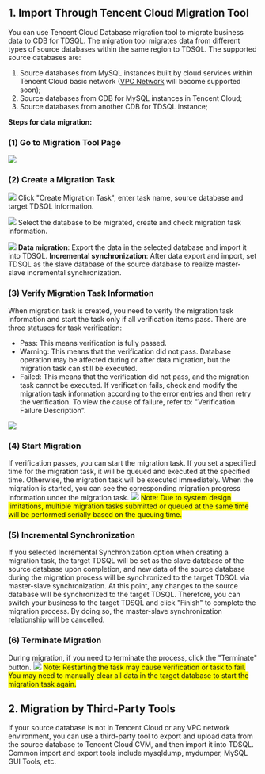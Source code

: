 ## 1. Import Through Tencent Cloud Migration Tool
You can use Tencent Cloud Database migration tool to migrate business data to CDB for TDSQL. The migration tool migrates data from different types of source databases within the same region to TDSQL. The supported source databases are:
1. Source databases from MySQL instances built by cloud services within Tencent Cloud basic network ([VPC Network](http://cloud.tencent.com/doc/product/215/%E4%BA%A7%E5%93%81%E6%A6%82%E8%BF%B0) will become supported soon);
2. Source databases from CDB for MySQL instances in Tencent Cloud;
3. Source databases from another CDB for TDSQL instance;

**Steps for data migration:**
### (1) Go to Migration Tool Page
![](//mccdn.qcloud.com/img56835f031e53b.png)

### (2) Create a Migration Task
![](//mccdn.qcloud.com/img56835f3f5fe77.png)
Click "Create Migration Task", enter task name, source database and target TDSQL information.

![](//mccdn.qcloud.com/img56835f611f583.png)
Select the database to be migrated, create and check migration task information.

![](//mccdn.qcloud.com/img56835f91aec32.png)
**Data migration**: Export the data in the selected database and import it into TDSQL.
**Incremental synchronization**: After data export and import, set TDSQL as the slave database of the source database to realize master-slave incremental synchronization.

### (3) Verify Migration Task Information
When migration task is created, you need to verify the migration task information and start the task only if all verification items pass. There are three statuses for task verification:
- Pass: This means verification is fully passed.
- Warning: This means that the verification did not pass. Database operation may be affected during or after data migration, but the migration task can still be executed.
- Failed: This means that the verification did not pass, and the migration task cannot be executed. If verification fails, check and modify the migration task information according to the error entries and then retry the verification. To view the cause of failure, refer to: "Verification Failure Description".

![](//mccdn.qcloud.com/img56837a4d5ead6.png)

### (4) Start Migration
If verification passes, you can start the migration task. If you set a specified time for the migration task, it will be queued and executed at the specified time. Otherwise, the migration task will be executed immediately.
When the migration is started, you can see the corresponding migration progress information under the migration task.
![](//mccdn.qcloud.com/img56837a6d2a476.png)
<span style="background-color:#FFFF00">Note: Due to system design limitations, multiple migration tasks submitted or queued at the same time will be performed serially based on the queuing time.</span>

### (5) Incremental Synchronization
If you selected Incremental Synchronization option when creating a migration task, the target TDSQL will be set as the slave database of the source database upon completion, and new data of the source database during the migration process will be synchronized to the target TDSQL via master-slave synchronization. At this point, any changes to the source database will be synchronized to the target TDSQL. Therefore, you can switch your business to the target TDSQL and click "Finish" to complete the migration process.
By doing so, the master-slave synchronization relationship will be cancelled.

### (6) Terminate Migration
During migration, if you need to terminate the process, click the "Terminate" button.
![](//mccdn.qcloud.com/img56837a93c69e0.png)
<span style="background-color:#FFFF00">Note: Restarting the task may cause verification or task to fail. You may need to manually clear all data in the target database to start the migration task again.</span>

## 2. Migration by Third-Party Tools
If your source database is not in Tencent Cloud or any VPC network environment, you can use a third-party tool to export and upload data from the source database to Tencent Cloud CVM, and then import it into TDSQL.
Common import and export tools include mysqldump, mydumper, MySQL GUI Tools, etc.


